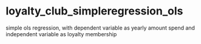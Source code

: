 # loyalty_club_simpleregression_ols
simple ols regression, with dependent variable as yearly amount spend and independent variable as loyalty membership
